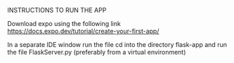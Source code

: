 INSTRUCTIONS TO RUN THE APP

Download expo using the following link https://docs.expo.dev/tutorial/create-your-first-app/

In a separate IDE window run the file cd into the directory flask-app and run the file FlaskServer.py (preferably from a virtual environment)
